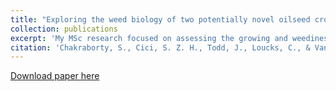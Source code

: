 ```yaml
---
title: "Exploring the weed biology of two potentially novel oilseed crops: Euphorbia lagascae and Centrapalus pauciflorus"
collection: publications
excerpt: 'My MSc research focused on assessing the growing and weediness protential of two species of oil seed crops:'
citation: 'Chakraborty, S., Cici, S. Z. H., Todd, J., Loucks, C., & Van Acker, R. C. (2016). "Exploring the weed biology of two potentially novel oilseed crops: Euphorbia lagascae and Centrapalus pauciflorus." <i>Canadian Journal of Plant Science</i>. 96(4), 677-688.'
---
```

[Download paper here](http://plantaecle.github.io/files/cjps-2015-0270.pdf)
